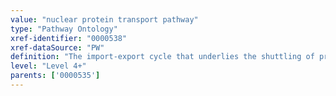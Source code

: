 ```yaml
---
value: "nuclear protein transport pathway"
type: "Pathway Ontology"
xref-identifier: "0000538"
xref-dataSource: "PW"
definition: "The import-export cycle that underlies the shuttling of proteins between the cytoplasm and the nucleus."
level: "Level 4+"
parents: ['0000535']
---
```

